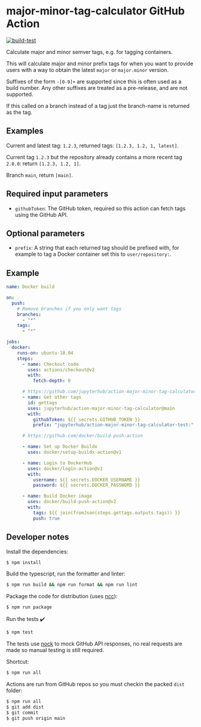 # major-minor-tag-calculator GitHub Action

[![build-test](https://github.com/jupyterhub/action-major-minor-tag-calculator/workflows/build-test/badge.svg)](https://github.com/jupyterhub/action-major-minor-tag-calculator/actions)

Calculate major and minor semver tags, e.g. for tagging containers.

This will calculate major and minor prefix tags for when you want to provide users with a way to obtain the latest `major` or `major.minor` version.

Suffixes of the form `-[0-9]+` are supported since this is often used as a build number.
Any other suffixes are treated as a pre-release, and are not supported.

If this called on a branch instead of a tag just the branch-name is returned as the tag.

## Examples

Current and latest tag: `1.2.3`, returned tags: `[1.2.3, 1.2, 1, latest]`.

Current tag `1.2.3` but the repository already contains a more recent tag `2.0.0`: return `[1.2.3, 1.2, 1]`.

Branch `main`, return `[main]`.

## Required input parameters

- `githubToken`: The GitHub token, required so this action can fetch tags using the GitHub API.

## Optional parameters

- `prefix`: A string that each returned tag should be prefixed with, for example to tag a Docker container set this to `user/repository:`.

## Example

```yaml
name: Docker build

on:
  push:
    # Remove branches if you only want tags
    branches:
      - "*"
    tags:
      - "*"

jobs:
  docker:
    runs-on: ubuntu-18.04
    steps:
      - name: Checkout code
        uses: actions/checkout@v2
        with:
          fetch-depth: 0

      # https://github.com/jupyterhub/action-major-minor-tag-calculator-test
      - name: Get other tags
        id: gettags
        uses: jupyterhub/action-major-minor-tag-calculator@main
        with:
          githubToken: ${{ secrets.GITHUB_TOKEN }}
          prefix: "jupyterhub/action-major-minor-tag-calculator-test:"

      # https://github.com/docker/build-push-action

      - name: Set up Docker Buildx
        uses: docker/setup-buildx-action@v1

      - name: Login to DockerHub
        uses: docker/login-action@v1
        with:
          username: ${{ secrets.DOCKER_USERNAME }}
          password: ${{ secrets.DOCKER_PASSWORD }}

      - name: Build Docker image
        uses: docker/build-push-action@v2
        with:
          tags: ${{ join(fromJson(steps.gettags.outputs.tags)) }}
          push: true
```

## Developer notes

Install the dependencies:

```bash
$ npm install
```

Build the typescript, run the formatter and linter:

```bash
$ npm run build && npm run format && npm run lint
```

Package the code for distribution (uses [ncc](https://github.com/zeit/ncc)):

```bash
$ npm run package
```

Run the tests :heavy_check_mark:

```bash
$ npm test
```

The tests use [nock](https://github.com/nock/nock) to mock GitHub API responses, no real requests are made so manual testing is still required.

Shortcut:

```bash
$ npm run all
```

Actions are run from GitHub repos so you must checkin the packed `dist` folder:

```bash
$ npm run all
$ git add dist
$ git commit
$ git push origin main
```
